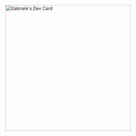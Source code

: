 <a href="https://app.daily.dev/Badb0y18"><img src="https://api.daily.dev/devcards/e1f94e03373f4ea4833188d91fc4c35c.png?r=ndt" width="400" alt="Gabriele's Dev Card"/></a>
